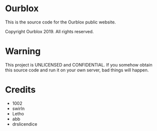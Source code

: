 # Ourblox

This is the source code for the Ourblox public website.

Copyright Ourblox 2019. All rights reserved.

# Warning

This project is UNLICENSED and CONFIDENTIAL. If you somehow obtain this source code and run it on your own server, bad things will happen.

# Credits

* 1002
* swirln
* Letho
* abb
* drslicendice